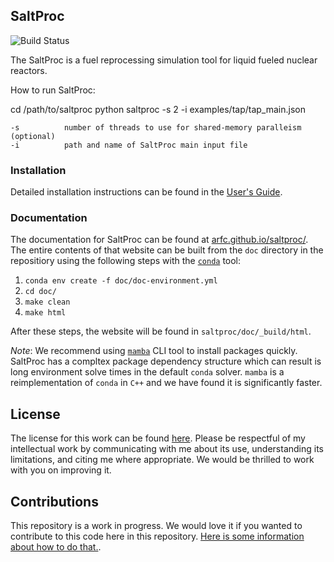 ## SaltProc

![Build Status](https://github.com/arfc/saltproc/actions/workflows/test-saltproc.yml/badge.svg?branch=master)

The SaltProc is a fuel reprocessing simulation tool for liquid fueled nuclear
reactors.

How to run SaltProc:

cd /path/to/saltproc
python saltproc -s 2 -i examples/tap/tap_main.json
```
-s          number of threads to use for shared-memory paralleism (optional)
-i          path and name of SaltProc main input file
```

### Installation

Detailed installation instructions can be found in the
[User's Guide](https://arfc.github.io/saltproc/master/installation.html).

### Documentation

The documentation for SaltProc can be found at
[arfc.github.io/saltproc/](http://arfc.github.io/saltproc/).
The entire contents of that
website can be built from the `doc` directory in the repositiory using the following steps with the [`conda`](https://docs.conda.io/en/latest/) tool:

1. `conda env create -f doc/doc-environment.yml`
2. `cd doc/`
3. `make clean`
4. `make html`

After these steps, the website will be found in `saltproc/doc/_build/html`.

_Note_: We recommend using [`mamba`](https://github.com/mamba-org/mamba) CLI tool to install packages quickly. SaltProc has a compltex package dependency structure which can result is long environment solve times in the default ``conda`` solver. ``mamba`` is a reimplementation of ``conda`` in ``C++`` and we have found it is significantly faster.


## License

The license for this work can be found
[here](https://github.com/arfc/saltproc/blob/master/LICENSE). Please
be respectful of my intellectual work by communicating with me about its use,
understanding its limitations, and citing me where appropriate. We would be
thrilled to work with you on improving it.


## Contributions

This repository is a work in progress. We would love it if you wanted to
contribute to this code here in this repository. [Here is some information about
how to do that.](https://github.com/arfc/saltproc/blob/master/CONTRIBUTING.md).
